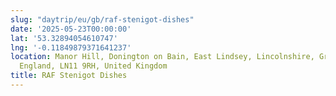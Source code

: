 ```yaml
---
slug: "daytrip/eu/gb/raf-stenigot-dishes"
date: '2025-05-23T00:00:00'
lat: '53.32894054610747'
lng: '-0.11849879371641237'
location: Manor Hill, Donington on Bain, East Lindsey, Lincolnshire, Greater Lincolnshire,
  England, LN11 9RH, United Kingdom
title: RAF Stenigot Dishes
---
```



